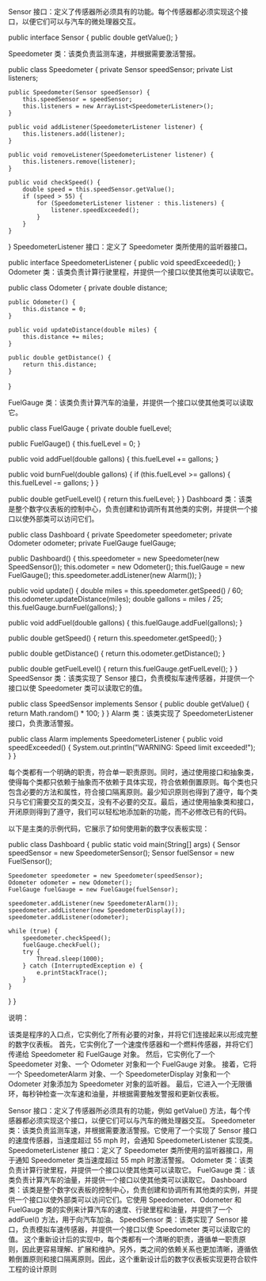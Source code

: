 Sensor 接口：定义了传感器所必须具有的功能。每个传感器都必须实现这个接口，以便它们可以与汽车的微处理器交互。

public interface Sensor {
    public double getValue();
}


Speedometer 类：该类负责监测车速，并根据需要激活警报。

public class Speedometer {
    private Sensor speedSensor;
    private List<SpeedometerListener> listeners;

    public Speedometer(Sensor speedSensor) {
        this.speedSensor = speedSensor;
        this.listeners = new ArrayList<SpeedometerListener>();
    }

    public void addListener(SpeedometerListener listener) {
        this.listeners.add(listener);
    }

    public void removeListener(SpeedometerListener listener) {
        this.listeners.remove(listener);
    }

    public void checkSpeed() {
        double speed = this.speedSensor.getValue();
        if (speed > 55) {
            for (SpeedometerListener listener : this.listeners) {
                listener.speedExceeded();
            }
        }
    }
}
SpeedometerListener 接口：定义了 Speedometer 类所使用的监听器接口。

public interface SpeedometerListener {
    public void speedExceeded();
}
Odometer 类：该类负责计算行驶里程，并提供一个接口以使其他类可以读取它。

public class Odometer {
    private double distance;

    public Odometer() {
        this.distance = 0;
    }

    public void updateDistance(double miles) {
        this.distance += miles;
    }

    public double getDistance() {
        return this.distance;
    }
}

FuelGauge 类：该类负责计算汽车的油量，并提供一个接口以使其他类可以读取它。

public class FuelGauge {
private double fuelLevel;


public FuelGauge() {
    this.fuelLevel = 0;
}

public void addFuel(double gallons) {
    this.fuelLevel += gallons;
}

public void burnFuel(double gallons) {
    if (this.fuelLevel >= gallons) {
        this.fuelLevel -= gallons;
    }
}

public double getFuelLevel() {
    return this.fuelLevel;
}
}
Dashboard 类：该类是整个数字仪表板的控制中心，负责创建和协调所有其他类的实例，并提供一个接口以使外部类可以访问它们。

public class Dashboard {
private Speedometer speedometer;
private Odometer odometer;
private FuelGauge fuelGauge;


public Dashboard() {
    this.speedometer = new Speedometer(new SpeedSensor());
    this.odometer = new Odometer();
    this.fuelGauge = new FuelGauge();
    this.speedometer.addListener(new Alarm());
}

public void update() {
    double miles = this.speedometer.getSpeed() / 60;
    this.odometer.updateDistance(miles);
    double gallons = miles / 25;
    this.fuelGauge.burnFuel(gallons);
}

public void addFuel(double gallons) {
    this.fuelGauge.addFuel(gallons);
}

public double getSpeed() {
    return this.speedometer.getSpeed();
}

public double getDistance() {
    return this.odometer.getDistance();
}

public double getFuelLevel() {
    return this.fuelGauge.getFuelLevel();
}
}
SpeedSensor 类：该类实现了 Sensor 接口，负责模拟车速传感器，并提供一个接口以使 Speedometer 类可以读取它的值。

public class SpeedSensor implements Sensor {
public double getValue() {
return Math.random() * 100;
}
}
Alarm 类：该类实现了 SpeedometerListener 接口，负责激活警报。

public class Alarm implements SpeedometerListener {
public void speedExceeded() {
System.out.println("WARNING: Speed limit exceeded!");
}
}

每个类都有一个明确的职责，符合单一职责原则。同时，通过使用接口和抽象类，使得每个类都只依赖于抽象而不依赖于具体实现，符合依赖倒置原则。每个类也只包含必要的方法和属性，符合接口隔离原则。最少知识原则也得到了遵守，每个类只与它们需要交互的类交互，没有不必要的交互。最后，通过使用抽象类和接口，开闭原则得到了遵守，我们可以轻松地添加新的功能，而不必修改已有的代码。




以下是主类的示例代码，它展示了如何使用新的数字仪表板实现：


public class Dashboard {
    public static void main(String[] args) {
    Sensor speedSensor = new SpeedometerSensor();
    Sensor fuelSensor = new FuelSensor();


    Speedometer speedometer = new Speedometer(speedSensor);
    Odometer odometer = new Odometer();
    FuelGauge fuelGauge = new FuelGauge(fuelSensor);

    speedometer.addListener(new SpeedometerAlarm());
    speedometer.addListener(new SpeedometerDisplay());
    speedometer.addListener(odometer);

    while (true) {
        speedometer.checkSpeed();
        fuelGauge.checkFuel();
        try {
            Thread.sleep(1000);
        } catch (InterruptedException e) {
            e.printStackTrace();
        }
    }
}
}

说明：

该类是程序的入口点，它实例化了所有必要的对象，并将它们连接起来以形成完整的数字仪表板。
首先，它实例化了一个速度传感器和一个燃料传感器，并将它们传递给 Speedometer 和 FuelGauge 对象。
然后，它实例化了一个 Speedometer 对象、一个 Odometer 对象和一个 FuelGauge 对象。
接着，它将一个 SpeedometerAlarm 对象、一个 SpeedometerDisplay 对象和一个 Odometer 对象添加为 Speedometer 对象的监听器。
最后，它进入一个无限循环，每秒钟检查一次车速和油量，并根据需要触发警报和更新仪表板。





Sensor 接口：定义了传感器所必须具有的功能，例如 getValue() 方法，每个传感器都必须实现这个接口，以便它们可以与汽车的微处理器交互。
Speedometer 类：该类负责监测车速，并根据需要激活警报。它使用了一个实现了 Sensor 接口的速度传感器，当速度超过 55 mph 时，会通知 SpeedometerListener 实现类。
SpeedometerListener 接口：定义了 Speedometer 类所使用的监听器接口，用于通知 Speedometer 类当速度超过 55 mph 时激活警报。
Odometer 类：该类负责计算行驶里程，并提供一个接口以使其他类可以读取它。
FuelGauge 类：该类负责计算汽车的油量，并提供一个接口以使其他类可以读取它。
Dashboard 类：该类是整个数字仪表板的控制中心，负责创建和协调所有其他类的实例，并提供一个接口以使外部类可以访问它们。它使用 Speedometer、Odometer 和 FuelGauge 类的实例来计算汽车的速度、行驶里程和油量，并提供了一个 addFuel() 方法，用于向汽车加油。
SpeedSensor 类：该类实现了 Sensor 接口，负责模拟车速传感器，并提供一个接口以使 Speedometer 类可以读取它的值。
这个重新设计后的实现中，每个类都有一个清晰的职责，遵循单一职责原则，因此更容易理解、扩展和维护。另外，类之间的依赖关系也更加清晰，遵循依赖倒置原则和接口隔离原则。因此，这个重新设计后的数字仪表板实现更符合软件工程的设计原则
